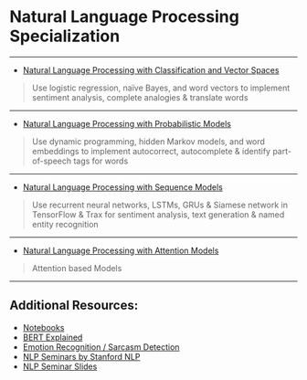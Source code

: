 # Natural Language Processing Specialization 

---
* [Natural Language Processing with Classification and Vector Spaces](https://github.com/vigneshv92/Natural-Language-Processing-Specialization/blob/master/Natural%20Language%20Processing%20with%20Classification%20and%20Vector%20Spaces/)

> Use logistic regression, naïve Bayes, and word vectors to implement sentiment analysis, complete analogies & translate words

---

* [Natural Language Processing with Probabilistic Models](https://github.com/vigneshv92/Natural-Language-Processing-Specialization/tree/master/Natural%20Language%20Processing%20with%20Probabilistic%20Models)

> Use dynamic programming, hidden Markov models, and word embeddings to implement autocorrect, autocomplete & identify part-of-speech tags for words

---

* [Natural Language Processing with Sequence Models](https://github.com/vigneshv92/Natural-Language-Processing-Specialization/tree/master/Natural%20Language%20Processing%20with%20Sequence%20Models)

> Use recurrent neural networks, LSTMs, GRUs & Siamese network in TensorFlow & Trax for sentiment analysis, text generation & named entity recognition

---

* [Natural Language Processing with Attention Models](https://github.com/vigneshv92/Natural-Language-Processing-Specialization/tree/master/Natural%20Language%20Processing%20with%20Attention%20Models)

> Attention based Models

---

## Additional Resources: 

* [Notebooks](https://notebooks.quantumstat.com/?utm_campaign=NLP%20News&utm_medium=email&utm_source=Revue%20newsletter)
* [BERT Explained](https://nlp.stanford.edu/seminar/details/jdevlin.pdf)
* [Emotion Recognition / Sarcasm Detection](https://colab.research.google.com/drive/1YOfq9CRXGZb50MuGyqP_kcfPw1cfLX74?usp=sharing)
* [NLP Seminars by Stanford NLP](https://nlp.stanford.edu/seminar)
* [NLP Seminar Slides](https://nlp.stanford.edu/seminar/details/)
